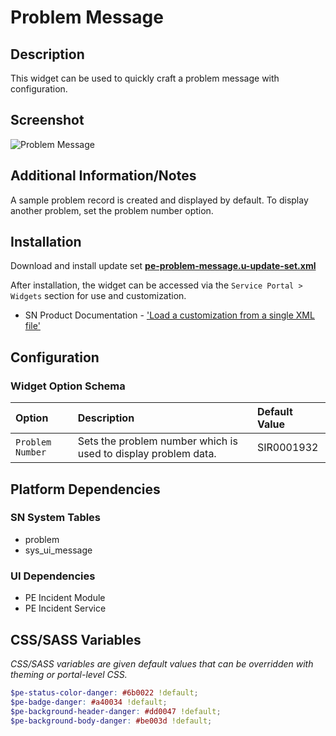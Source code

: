 # Problem Message

## Description

This widget can be used to quickly craft a problem message with configuration.

## Screenshot

![Problem Message](https://raw.githubusercontent.com/platform-experience/serviceportal-widget-library/master/src/pe-problem-message/images/pe-problem-message.png)

## Additional Information/Notes

A sample problem record is created and displayed by default. To display another problem, set the problem number option.

## Installation

Download and install update set **[pe-problem-message.u-update-set.xml](https://github.com/platform-experience/serviceportal-widget-library/blob/master/src/pe-problem-message/pe-problem-message.u-update-set.xml)**

After installation, the widget can be accessed via the `Service Portal > Widgets` section for use and customization.

* SN Product Documentation - ['Load a customization from a single XML file'](https://docs.servicenow.com/bundle/kingston-application-development/page/build/system-update-sets/task/t_SaveAnUpdateSetAsAnXMLFile.html)

## Configuration

### Widget Option Schema

| Option | Description | Default Value |
| :--- | :--- | :--- |
| `Problem Number` | Sets the problem number which is used to display problem data. | SIR0001932 |

## Platform Dependencies

### SN System Tables

* problem
* sys_ui_message

### UI Dependencies

* PE Incident Module
* PE Incident Service

## CSS/SASS Variables

_CSS/SASS variables are given default values that can be overridden with theming or portal-level CSS._

```scss
$pe-status-color-danger: #6b0022 !default;
$pe-badge-danger: #a40034 !default;
$pe-background-header-danger: #dd0047 !default;
$pe-background-body-danger: #be003d !default;
```
